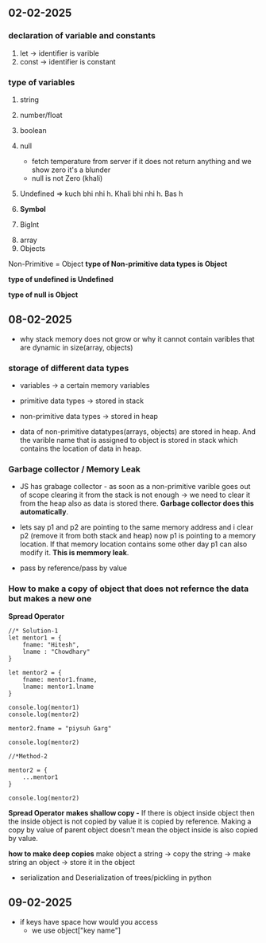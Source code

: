 
## 02-02-2025
### declaration of variable and constants
1. let -> identifier is varible
2. const -> identifier is constant

### type of variables 
<!-- Primitive Data Type -->
1. string
2. number/float
3. boolean
4. null
    - fetch temperature from server if it does not return anything and we show zero it's a blunder
    - null is not Zero (khali)

5. Undefined => kuch bhi nhi h. Khali bhi nhi h. Bas h
6. **Symbol**
7. BigInt

<!-- Non-Primitive Datatype -->
8. array 
9. Objects

<!-- Confusion in JS -->
Non-Primitive = Object
**type of Non-primitive data types is Object**

**type of undefined is Undefined**

**type of null is Object**

## 08-02-2025
- why stack memory does not grow or why it cannot contain varibles that are dynamic in size(array, objects)

### storage of different data types

- variables -> a certain memory variables
- primitive data types -> stored in stack
- non-primitive data types -> stored in heap

- data of non-primitive datatypes(arrays, objects) are stored in heap. And the varible name that is assigned to object is stored in stack which contains the location of data in heap.

### Garbage collector / Memory Leak
- JS has grabage collector - as soon as a non-primitive varible goes out of scope clearing it from the stack is not enough -> we need to clear it from the heap also as data is stored there. **Garbage collector does this automatically**.

- lets say p1 and p2 are pointing to the same memory address and i clear p2 (remove it from both stack and heap) now p1 is pointing to a memory location. If that memory location contains some other day p1 can also modify it. **This is memmory leak**.

- pass by reference/pass by value

### How to make a copy of object that does not refernce the data but makes a new one
**Spread Operator**
```JS
//* Solution-1
let mentor1 = {
    fname: "Hitesh",
    lname : "Chowdhary"
}

let mentor2 = {
    fname: mentor1.fname,
    lname: mentor1.lname
}

console.log(mentor1)
console.log(mentor2)

mentor2.fname = "piysuh Garg"

console.log(mentor2)

//*Method-2

mentor2 = {
    ...mentor1
}

console.log(mentor2)
```

**Spread Operator makes shallow copy -** If there is object inside object then the inside object is not copied by value it is copied by reference. Making a copy by value of parent object doesn't mean the object inside is also copied by value.

**how to make deep copies**
make object a string -> copy the string -> make string an object -> store it in the object

- serialization and Deserialization of trees/pickling in python

## 09-02-2025

- if keys have space how would you access
    - we use object["key name"]

